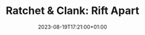 ---
date: 2023-08-19T17:21:00+01:00
title: "Ratchet & Clank: Rift Apart"
label: "Platinum"
artwork: "/assets/images/posts/games/ratchet-and-clank-rift-apart.png"
---